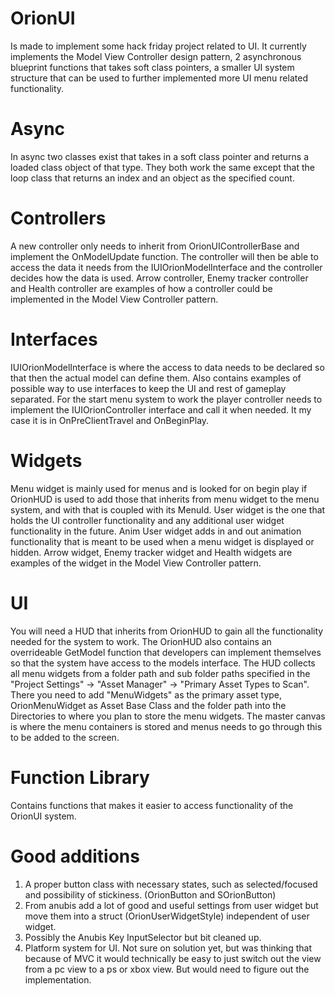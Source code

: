 # OrionUI

Is made to implement some hack friday project related to UI.
It currently implements the Model View Controller design pattern, 
2 asynchronous blueprint functions that takes soft class pointers, 
a smaller UI system structure that can be used to further implemented more UI menu related functionality.

# Async

In async two classes exist that takes in a soft class pointer and returns a loaded class object of that type. 
They both work the same except that the loop class that returns an index and an object as the specified count.

# Controllers

A new controller only needs to inherit from OrionUIControllerBase and implement the OnModelUpdate function.
The controller will then be able to access the data it needs from the IUIOrionModelInterface and the controller 
decides how the data is used.
Arrow controller, Enemy tracker controller and Health controller are examples of how a controller 
could be implemented in the Model View Controller pattern.

# Interfaces

IUIOrionModelInterface is where the access to data needs to be declared so that then the actual model can define them.
Also contains examples of possible way to use interfaces to keep the UI and rest of gameplay separated.
For the start menu system to work the player controller needs to implement the IUIOrionController interface and call it when needed.
It my case it is in OnPreClientTravel and OnBeginPlay.

# Widgets

Menu widget is mainly used for menus and is looked for on begin play if OrionHUD is used to add those that 
inherits from menu widget to the menu system, and with that is coupled with its MenuId.
User widget is the one that holds the UI controller functionality and any additional user widget functionality in the future.
Anim User widget adds in and out animation functionality that is meant to be used when a menu widget is displayed or hidden.
Arrow widget, Enemy tracker widget and Health widgets are examples of the widget in the Model View Controller pattern.

# UI

You will need a HUD that inherits from OrionHUD to gain all the functionality needed for the system to work.
The OrionHUD also contains an overrideable GetModel function that developers can implement themselves so that 
the system have access to the models interface.
The HUD collects all menu widgets from a folder path and sub folder paths specified in 
the "Project Settings" -> "Asset Manager" -> "Primary Asset Types to Scan".
There you need to add "MenuWidgets" as the primary asset type, OrionMenuWidget as Asset Base Class and 
the folder path into the Directories to where you plan to store the menu widgets.
The master canvas is where the menu containers is stored and menus needs to go through this to be added to the screen.

# Function Library

Contains functions that makes it easier to access functionality of the OrionUI system.


# Good additions

1.  A proper button class with necessary states, such as selected/focused and possibility of stickiness. (OrionButton and SOrionButton)
2.  From anubis add a lot of good and useful settings from user widget but move them into a struct (OrionUserWidgetStyle) independent of user widget.
3.  Possibly the Anubis Key InputSelector but bit cleaned up.
4.  Platform system for UI. Not sure on solution yet, but was thinking that because of MVC it would 
    technically be easy to just switch out the view from a pc view to a ps or xbox view. But would need to figure out the implementation.
